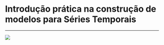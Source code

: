 # Introdução prática na construção de modelos para Séries Temporais
---

![](https://upload.wikimedia.org/wikipedia/commons/thumb/0/0b/Series-Temporal-Aleatoria-Sazonal.png/800px-Series-Temporal-Aleatoria-Sazonal.png)
